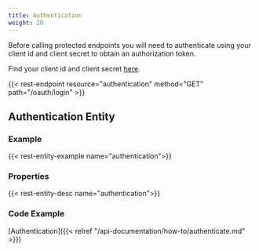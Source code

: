 ```yaml
---
title: Authentication
weight: 20
---
```


Before calling protected endpoints you will need to authenticate using your client id and client secret to obtain
an authorization token.

Find your client id and client secret [here](https://customer.financefeast.io). 

{{< rest-endpoint resource="authentication" method="GET" path="/oauth/login" >}}

## Authentication Entity

### Example
{{< rest-entity-example name="authentication">}}

### Properties
{{< rest-entity-desc name="authentication">}}

### Code Example

[Authentication]({{< relref "/api-documentation/how-to/authenticate.md" >}})

